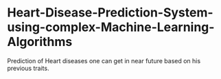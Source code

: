 # Heart-Disease-Prediction-System-using-complex-Machine-Learning-Algorithms
Prediction of Heart diseases one can get in near future based on his previous traits.
